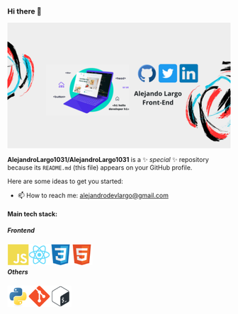 ### Hi there 👋

![Alejandro Largo](/images/banner.png)


**AlejandroLargo1031/AlejandroLargo1031** is a ✨ _special_ ✨ repository because its `README.md` (this file) appears on your GitHub profile.

Here are some ideas to get you started:

- 📫 How to reach me: alejandrodevlargo@gmail.com

#### Main tech stack: 
##### Frontend
<img src="https://github.com/devicons/devicon/blob/master/icons/javascript/javascript-plain.svg" align="left" height="48" width="48" alt="JavaScript" >

<img src="https://github.com/devicons/devicon/blob/master/icons/react/react-original.svg" align="left" height="48" width="48" alt="React" >

<img src="https://github.com/devicons/devicon/blob/master/icons/css3/css3-original.svg" align="left" height="48" width="48" alt="Css" >

<img src="https://github.com/devicons/devicon/blob/master/icons/html5/html5-original.svg" align="left" height="48" width="48" alt="Html" >
<br><br>

##### Others

<img src="https://github.com/devicons/devicon/blob/master/icons/python/python-original.svg" align="left" height="48" width="48" alt="Python" >

<img src="https://github.com/devicons/devicon/blob/master/icons/git/git-original.svg" align="left" height="48" width="48" alt="Git" >

<img src="https://github.com/devicons/devicon/blob/master/icons/bash/bash-plain.svg" align="left" height="48" width="48" alt="Bash" >
